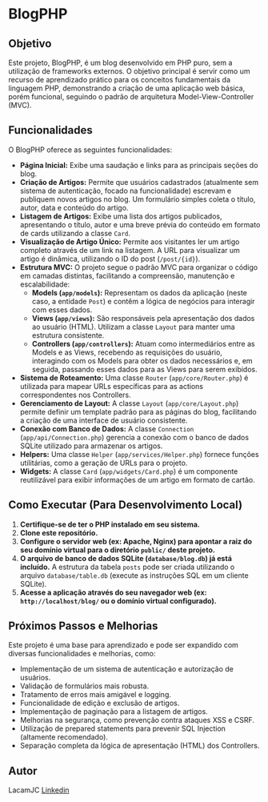 # BlogPHP

## Objetivo

Este projeto, BlogPHP, é um blog desenvolvido em PHP puro, sem a utilização de frameworks externos. O objetivo principal é servir como um recurso de aprendizado prático para os conceitos fundamentais da linguagem PHP, demonstrando a criação de uma aplicação web básica, porém funcional, seguindo o padrão de arquitetura Model-View-Controller (MVC).

## Funcionalidades

O BlogPHP oferece as seguintes funcionalidades:

* **Página Inicial:** Exibe uma saudação e links para as principais seções do blog.
* **Criação de Artigos:** Permite que usuários cadastrados (atualmente sem sistema de autenticação, focado na funcionalidade) escrevam e publiquem novos artigos no blog. Um formulário simples coleta o título, autor, data e conteúdo do artigo.
* **Listagem de Artigos:** Exibe uma lista dos artigos publicados, apresentando o título, autor e uma breve prévia do conteúdo em formato de cards utilizando a classe `Card`.
* **Visualização de Artigo Único:** Permite aos visitantes ler um artigo completo através de um link na listagem. A URL para visualizar um artigo é dinâmica, utilizando o ID do post (`/post/{id}`).
* **Estrutura MVC:** O projeto segue o padrão MVC para organizar o código em camadas distintas, facilitando a compreensão, manutenção e escalabilidade:
    * **Models (`app/models`):** Representam os dados da aplicação (neste caso, a entidade `Post`) e contêm a lógica de negócios para interagir com esses dados.
    * **Views (`app/views`):** São responsáveis pela apresentação dos dados ao usuário (HTML). Utilizam a classe `Layout` para manter uma estrutura consistente.
    * **Controllers (`app/controllers`):** Atuam como intermediários entre as Models e as Views, recebendo as requisições do usuário, interagindo com os Models para obter os dados necessários e, em seguida, passando esses dados para as Views para serem exibidos.
* **Sistema de Roteamento:** Uma classe `Router` (`app/core/Router.php`) é utilizada para mapear URLs específicas para as actions correspondentes nos Controllers.
* **Gerenciamento de Layout:** A classe `Layout` (`app/core/Layout.php`) permite definir um template padrão para as páginas do blog, facilitando a criação de uma interface de usuário consistente.
* **Conexão com Banco de Dados:** A classe `Connection` (`app/api/Connection.php`) gerencia a conexão com o banco de dados SQLite utilizado para armazenar os artigos.
* **Helpers:** Uma classe `Helper` (`app/services/Helper.php`) fornece funções utilitárias, como a geração de URLs para o projeto.
* **Widgets:** A classe `Card` (`app/widgets/Card.php`) é um componente reutilizável para exibir informações de um artigo em formato de cartão.

## Como Executar (Para Desenvolvimento Local)

1.  **Certifique-se de ter o PHP instalado em seu sistema.**
2.  **Clone este repositório.**
3.  **Configure o servidor web (ex: Apache, Nginx) para apontar a raiz do seu domínio virtual para o diretório `public/` deste projeto.**
4.  **O arquivo de banco de dados SQLite (`database/blog.db`) já está incluído.** A estrutura da tabela `posts` pode ser criada utilizando o arquivo `database/table.db` (execute as instruções SQL em um cliente SQLite).
5.  **Acesse a aplicação através do seu navegador web (ex: `http://localhost/blog/` ou o domínio virtual configurado).**

## Próximos Passos e Melhorias

Este projeto é uma base para aprendizado e pode ser expandido com diversas funcionalidades e melhorias, como:

* Implementação de um sistema de autenticação e autorização de usuários.
* Validação de formulários mais robusta.
* Tratamento de erros mais amigável e logging.
* Funcionalidade de edição e exclusão de artigos.
* Implementação de paginação para a listagem de artigos.
* Melhorias na segurança, como prevenção contra ataques XSS e CSRF.
* Utilização de prepared statements para prevenir SQL Injection (altamente recomendado).
* Separação completa da lógica de apresentação (HTML) dos Controllers.

## Autor

LacamJC <a href="https://www.linkedin.com/in/joao-ramajo/">Linkedin</a>